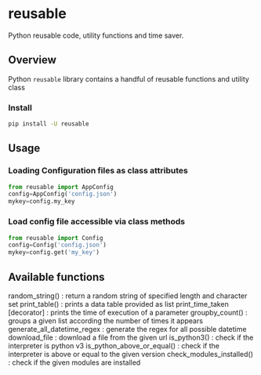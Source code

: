 # reusable
Python reusable code, utility functions and time saver.

## Overview
Python `reusable` library contains a handful of reusable functions and utility class

### Install

```bash
pip install -U reusable
```

## Usage
### Loading Configuration files as class attributes

```python
from reusable import AppConfig
config=AppConfig('config.json')
mykey=config.my_key
```
### Load config file accessible via class methods

```python
from reusable import Config
config=Config('config.json')
mykey=config.get('my_key')
```

## Available functions
random_string() : return a random string of specified length and character set
print_table() : prints a data table provided as list
print_time_taken [decorator] : prints the time of execution of a parameter
groupby_count() : groups a given list according the number of times it appears
generate_all_datetime_regex : generate the regex for all possible datetime
download_file : download a file from the given url
is_python3() : check if the interpreter is python v3
is_python_above_or_equal() : check if the interpreter is above or equal to the given version
check_modules_installed() : check if the given modules are installed